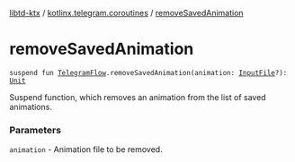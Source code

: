 [libtd-ktx](../index.md) / [kotlinx.telegram.coroutines](index.md) / [removeSavedAnimation](./remove-saved-animation.md)

# removeSavedAnimation

`suspend fun `[`TelegramFlow`](../kotlinx.telegram.core/-telegram-flow/index.md)`.removeSavedAnimation(animation: `[`InputFile`](https://tdlibx.github.io/td/docs/org/drinkless/td/libcore/telegram/TdApi.InputFile.html)`?): `[`Unit`](https://kotlinlang.org/api/latest/jvm/stdlib/kotlin/-unit/index.html)

Suspend function, which removes an animation from the list of saved animations.

### Parameters

`animation` - Animation file to be removed.